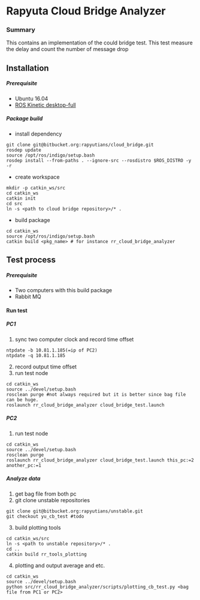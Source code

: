 # Rapyuta Cloud Bridge Analyzer

### Summary

This contains an implementation of the could bridge test.
This test measure the delay and count the number of message drop

## Installation
##### Prerequisite
- Ubuntu 16.04
- [ROS Kinetic desktop-full](http://wiki.ros.org/kinetic/Installation/Ubuntu)

##### Package build
- install dependency
```
git clone git@bitbucket.org:rapyutians/cloud_bridge.git
rosdep update
source /opt/ros/indigo/setup.bash
rosdep install --from-paths . --ignore-src --rosdistro $ROS_DISTRO -y -r
```
- create workspace
```
mkdir -p catkin_ws/src
cd catkin_ws
catkin init
cd src
ln -s <path to cloud bridge repository>/* .
```
- build package
```
cd catkin_ws
source /opt/ros/indigo/setup.bash
catkin build <pkg_name> # for instance rr_cloud_bridge_analyzer
```

## Test process
##### Prerequisite
- Two computers with this build package
- Rabbit MQ

#### Run test
##### PC1
1. sync two computer clock and record time offset
```
ntpdate -b 10.81.1.185(=ip of PC2)
ntpdate -q 10.81.1.185
```
2. record output time offset
3. run test node
```
cd catkin_ws
source ../devel/setup.bash
rosclean purge #not always required but it is better since bag file can be huge.
roslaunch rr_cloud_bridge_analyzer cloud_bridge_test.launch 
```
##### PC2
1. run test node
```
cd catkin_ws
source ../devel/setup.bash
rosclean purge
roslaunch rr_cloud_bridge_analyzer cloud_bridge_test.launch this_pc:=2 another_pc:=1
```
##### Analyze data
1. get bag file from both pc
2. git clone unstable repositories
```
git clone git@bitbucket.org:rapyutians/unstable.git
git checkout yu_cb_test #todo
```
3. build plotting tools
```
cd catkin_ws/src
ln -s <path to unstable repository>/* .
cd ..
catkin build rr_tools_plotting
```
4. plotting and output average and etc.
```
cd catkin_ws
source ../devel/setup.bash
python src/rr_cloud_bridge_analyzer/scripts/plotting_cb_test.py <bag file from PC1 or PC2>
```